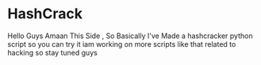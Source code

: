 # HashCrack
Hello Guys Amaan This Side , So Basically I've Made a hashcracker python script so you can try it iam working on more scripts like that related to hacking so stay tuned guys
